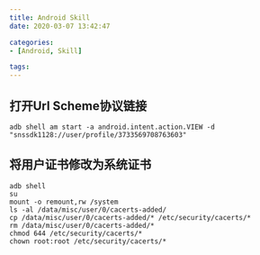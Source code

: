 ```yaml
---
title: Android Skill
date: 2020-03-07 13:42:47

categories:
- [Android, Skill]

tags:
---
```


## 打开Url Scheme协议链接

```shell
adb shell am start -a android.intent.action.VIEW -d "snssdk1128://user/profile/3733569708763603"
```



## 将用户证书修改为系统证书

```shell
adb shell
su
mount -o remount,rw /system
ls -al /data/misc/user/0/cacerts-added/
cp /data/misc/user/0/cacerts-added/* /etc/security/cacerts/*
rm /data/misc/user/0/cacerts-added/*
chmod 644 /etc/security/cacerts/*
chown root:root /etc/security/cacerts/*
```

